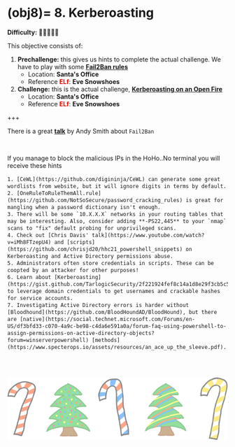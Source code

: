 (obj8)=
8\. Kerberoasting
=======================
**Difficulty:** 🎄🎄🎄🎄🎄 <br>

This objective consists of:
1. **Prechallenge:** this gives us hints to complete the actual challenge. We have to play with some [**Fail2Ban rules**](prech8)
    * Location: **Santa's Office**
    * Reference <span style="color:red">**ELf**</span>: **Eve Snowshoes**
2. **Challenge:** this is the actual challenge, [**Kerberoasting on an Open Fire**](ch8)
    * Location: **Santa's Office**
    * Reference <span style="color:red">**ELf**</span>: **Eve Snowshoes**

+++
<br>

There is a great [**talk**](https://www.youtube.com/watch?v=Fwv2-uV6e5I) by Andy Smith about `Fail2Ban`

<br>

If you manage to block the malicious IPs in the HoHo..No terminal you will receive these hints
```{hint}
1. [CeWL](https://github.com/digininja/CeWL) can generate some great wordlists from website, but it will ignore digits in terms by default.
2. [OneRuleToRuleThemAll.rule](https://github.com/NotSoSecure/password_cracking_rules) is great for mangling when a password dictionary isn't enough.
3. There will be some `10.X.X.X` networks in your routing tables that may be interesting. Also, consider adding **-PS22,445** to your `nmap` scans to "fix" default probing for unprivileged scans.
4. Check out [Chris Davis' talk](https://www.youtube.com/watch?v=iMh8FTzepU4) and [scripts](https://github.com/chrisjd20/hhc21_powershell_snippets) on Kerberoasting and Active Directory permissions abuse.
5. Administrators often store credentials in scripts. These can be coopted by an attacker for other purposes!
6. Learn about [Kerberoasting](https://gist.github.com/TarlogicSecurity/2f221924fef8c14a1d8e29f3cb5c5c4a) to leverage domain credentials to get usernames and crackable hashes for service accounts.
7. Investigating Active Directory errors is harder without [Bloodhound](https://github.com/BloodHoundAD/BloodHound), but there are [native](https://social.technet.microsoft.com/Forums/en-US/df3bfd33-c070-4a9c-be98-c4da6e591a0a/forum-faq-using-powershell-to-assign-permissions-on-active-directory-objects?forum=winserverpowershell) [methods](https://www.specterops.io/assets/resources/an_ace_up_the_sleeve.pdf).
```

<br>
<br>

![footer1](images/footer1_large.png)



